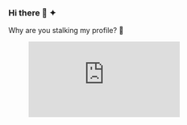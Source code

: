 ### Hi there 👋 ✦
Why are you stalking my profile? 🧐
<figure><embed src="https://wakatime.com/share/@space/75f485b1-f0b2-4543-a299-3df3d08df807.svg"></embed></figure>

<!--
**arnism1/arnism1** is a ✨ _special_ ✨ repository because its `README.md` (this file) appears on your GitHub profile.



Here are some ideas to get you started:

- 🔭 I’m currently working on ...
- 🌱 I’m currently learning ...
- 👯 I’m looking to collaborate on ...
- 🤔 I’m looking for help with ...
- 💬 Ask me about ...
- 📫 How to reach me: ...
- 😄 Pronouns: ...
- ⚡ Fun fact: ...
-->
